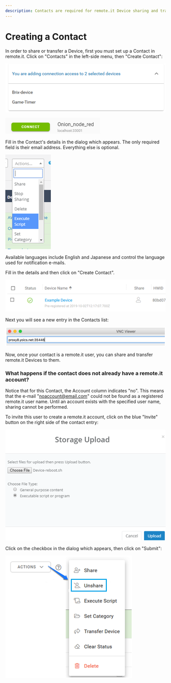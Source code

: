 ```yaml
---
description: Contacts are required for remote.it Device sharing and transfer.
---
```


# Creating a Contact

In order to share or transfer a Device, first you must set up a Contact in remote.it. Click on "Contacts" in the left-side menu, then "Create Contact":

![](../../.gitbook/assets/image%20%28371%29.png)

![](../../.gitbook/assets/image%20%28431%29.png)

Fill in the Contact's details in the dialog which appears.  The only required field is their email address. Everything else is optional.

![](../../.gitbook/assets/image%20%28120%29.png)

Available languages include English and Japanese and control the language used for notification e-mails.

Fill in the details and then click on "Create Contact".  

![](../../.gitbook/assets/image%20%28236%29.png)

Next you will see a new entry in the Contacts list:

![](../../.gitbook/assets/image%20%28103%29.png)

Now, once your contact is a remote.it user, you can share and transfer remote.it Devices to them.

### What happens if the contact does not already have a remote.it account?

Notice that for this Contact, the Account column indicates "no".  This means that the e-mail "noaccount@email.com" could not be found as a registered remote.it user name.  Until an account exists with the specified user name, sharing cannot be performed.

To invite this user to create a remote.it account, click on the blue "Invite" button on the right side of the contact entry:

![](../../.gitbook/assets/image%20%2885%29.png)

Click on the checkbox in the dialog which appears, then click on "Submit":

![](../../.gitbook/assets/image%20%2821%29.png)

